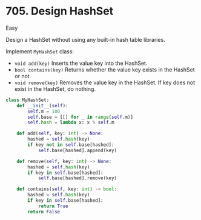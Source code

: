 # 705. Design HashSet

Easy

Design a HashSet without using any built-in hash table libraries.

Implement `MyHashSet` class:

- `void add(key)` Inserts the value key into the HashSet.
- `bool contains(key)` Returns whether the value key exists in the HashSet or not.
- `void remove(key)` Removes the value key in the HashSet. If key does not exist in the HashSet, do nothing.

```python
class MyHashSet:
    def __init__(self):
        self.m = 100
        self.base = [[] for _ in range(self.m)]
        self.hash = lambda x: x % self.m

    def add(self, key: int) -> None:
        hashed = self.hash(key)
        if key not in self.base[hashed]:
            self.base[hashed].append(key)

    def remove(self, key: int) -> None:
        hashed = self.hash(key)
        if key in self.base[hashed]:
            self.base[hashed].remove(key)

    def contains(self, key: int) -> bool:
        hashed = self.hash(key)
        if key in self.base[hashed]:
            return True
        return False
```
